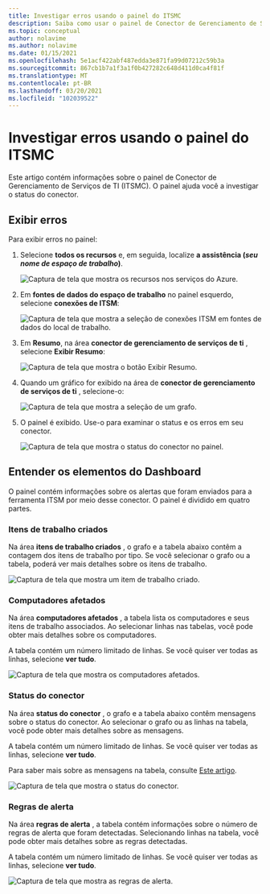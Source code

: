 ```yaml
---
title: Investigar erros usando o painel do ITSMC
description: Saiba como usar o painel de Conector de Gerenciamento de Serviços de TI para investigar erros.
ms.topic: conceptual
author: nolavime
ms.author: nolavime
ms.date: 01/15/2021
ms.openlocfilehash: 5e1acf422abf487edda3e871fa99d07212c59b3a
ms.sourcegitcommit: 867cb1b7a1f3a1f0b427282c648d411d0ca4f81f
ms.translationtype: MT
ms.contentlocale: pt-BR
ms.lasthandoff: 03/20/2021
ms.locfileid: "102039522"
---
```

# <a name="investigate-errors-by-using-the-itsmc-dashboard"></a>Investigar erros usando o painel do ITSMC

Este artigo contém informações sobre o painel de Conector de Gerenciamento de Serviços de TI (ITSMC). O painel ajuda você a investigar o status do conector.

## <a name="view-errors"></a>Exibir erros

Para exibir erros no painel:

1. Selecione **todos os recursos** e, em seguida, localize **a assistência (*seu nome de espaço de trabalho*)**.

   ![Captura de tela que mostra os recursos nos serviços do Azure.](media/itsmc-definition/create-new-connection-from-resource.png)

2. Em **fontes de dados do espaço de trabalho** no painel esquerdo, selecione **conexões de ITSM**:

   ![Captura de tela que mostra a seleção de conexões ITSM em fontes de dados do local de trabalho.](media/itsmc-overview/add-new-itsm-connection.png)

3. Em **Resumo**, na área **conector de gerenciamento de serviços de ti** , selecione **Exibir Resumo**:

   ![Captura de tela que mostra o botão Exibir Resumo.](media/itsmc-resync-servicenow/dashboard-view-summary.png)

4. Quando um gráfico for exibido na área de **conector de gerenciamento de serviços de ti** , selecione-o:

   ![Captura de tela que mostra a seleção de um grafo.](media/itsmc-resync-servicenow/dashboard-graph-click.png)

5. O painel é exibido. Use-o para examinar o status e os erros em seu conector.
   
   ![Captura de tela que mostra o status do conector no painel.](media/itsmc-resync-servicenow/connector-dashboard.png)

## <a name="understand-dashboard-elements"></a>Entender os elementos do Dashboard

O painel contém informações sobre os alertas que foram enviados para a ferramenta ITSM por meio desse conector. O painel é dividido em quatro partes.

### <a name="created-work-items"></a>Itens de trabalho criados 

Na área **itens de trabalho criados** , o grafo e a tabela abaixo contêm a contagem dos itens de trabalho por tipo. Se você selecionar o grafo ou a tabela, poderá ver mais detalhes sobre os itens de trabalho.

![Captura de tela que mostra um item de trabalho criado.](media/itsmc-resync-servicenow/itsm-dashboard-workitems.png)

### <a name="affected-computers"></a>Computadores afetados 

Na área **computadores afetados** , a tabela lista os computadores e seus itens de trabalho associados. Ao selecionar linhas nas tabelas, você pode obter mais detalhes sobre os computadores.

A tabela contém um número limitado de linhas. Se você quiser ver todas as linhas, selecione **ver tudo**.

![Captura de tela que mostra os computadores afetados.](media/itsmc-resync-servicenow/itsm-dashboard-impacted-comp.png)

### <a name="connector-status"></a>Status do conector 

Na área **status do conector** , o grafo e a tabela abaixo contêm mensagens sobre o status do conector. Ao selecionar o grafo ou as linhas na tabela, você pode obter mais detalhes sobre as mensagens.

A tabela contém um número limitado de linhas. Se você quiser ver todas as linhas, selecione **ver tudo**.

Para saber mais sobre as mensagens na tabela, consulte [Este artigo](itsmc-dashboard-errors.md).

![Captura de tela que mostra o status do conector.](media/itsmc-resync-servicenow/itsm-dashboard-connector-status.png)

### <a name="alert-rules"></a>Regras de alerta 

Na área **regras de alerta** , a tabela contém informações sobre o número de regras de alerta que foram detectadas. Selecionando linhas na tabela, você pode obter mais detalhes sobre as regras detectadas.
    
A tabela contém um número limitado de linhas. Se você quiser ver todas as linhas, selecione **ver tudo**.

![Captura de tela que mostra as regras de alerta.](media/itsmc-resync-servicenow/itsm-dashboard-alert-rules.png)
